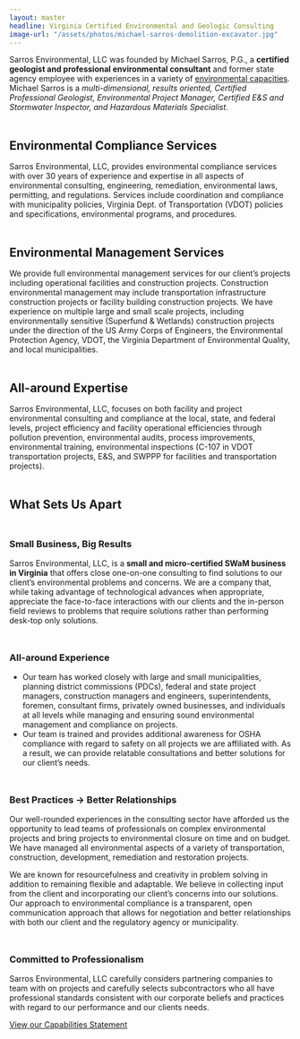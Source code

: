 ```yaml
---
layout: master
headline: Virginia Certified Environmental and Geologic Consulting
image-url: "/assets/photos/michael-sarros-demolition-excavator.jpg"
---
```

<style>
    h2, h3{
        margin-top: 3rem;
        margin-bottom: 1rem;
    }
</style>
<div class="lead my-5">Sarros Environmental, LLC was founded by Michael Sarros, P.G., a <strong class="fw-bold">certified geologist and professional environmental consultant</strong> and former state agency employee with experiences in a variety of
    <a href="{{ "/capability-statement" | url }}">environmental capacities</a>. Michael Sarros is a <em class="fs-italic">multi-dimensional, results oriented, Certified Professional Geologist, Environmental Project Manager, Certified E&S and Stormwater Inspector, and Hazardous Materials Specialist</em>.
</div>

## Environmental Compliance Services

Sarros Environmental, LLC, provides environmental compliance services with over 30 years of experience and expertise in all aspects of environmental consulting, engineering, remediation, environmental laws, permitting, and regulations.  Services include coordination and compliance with municipality policies, Virginia Dept. of Transportation (VDOT) policies and specifications, environmental programs, and procedures.

## Environmental Management Services

We provide full environmental management services for our client’s projects including operational facilities and construction projects.  Construction environmental management may include transportation infrastructure construction projects or facility building construction projects.  We have experience on multiple large and small scale projects, including environmentally sensitive (Superfund & Wetlands) construction projects under the direction of the US Army Corps of Engineers, the Environmental Protection Agency, VDOT, the Virginia Department of Environmental Quality, and local municipalities.

## All-around Expertise

Sarros Environmental, LLC, focuses on both facility and project environmental consulting and compliance at the local, state, and federal levels, project efficiency and facility operational efficiencies through pollution prevention, environmental audits, process improvements, environmental training, environmental inspections (C-107 in VDOT transportation projects, E&S, and SWPPP for facilities and transportation projects).

## What Sets Us Apart

### Small Business, Big Results

Sarros Environmental, LLC, is a __small and micro-certified SWaM business in Virginia__ that offers close one-on-one consulting to find solutions to our client’s environmental problems and concerns.  We are a company that, while taking advantage of technological advances when appropriate, appreciate the face-to-face interactions with our clients and the in-person field reviews to problems that require solutions rather than performing desk-top only solutions.

### All-around Experience

* Our team has worked closely with large and small municipalities, planning district commissions (PDCs), federal and state project managers, construction managers and engineers, superintendents, foremen, consultant firms, privately owned businesses, and individuals at all levels while managing and ensuring sound environmental management and compliance on projects.
* Our team is trained and provides additional awareness for OSHA compliance with regard to safety on all projects we are affiliated with.  As a result, we can provide relatable consultations and better solutions for our client’s needs.

### Best Practices -> Better Relationships

Our well-rounded experiences in the consulting sector have afforded us the opportunity to lead teams of professionals on complex environmental projects and bring projects to environmental closure on time and on budget.  We have managed all environmental aspects of a variety of transportation, construction, development, remediation and restoration projects.

We are known for resourcefulness and creativity in problem solving in addition to remaining flexible and adaptable.  We believe in collecting input from the client and incorporating our client’s concerns into our solutions.  Our approach to environmental compliance is a transparent, open communication approach that allows for negotiation and better relationships with both our client and the regulatory agency or municipality.

### Committed to Professionalism

Sarros Environmental, LLC carefully considers partnering companies to team with on projects and carefully selects subcontractors who all have professional standards consistent with our corporate beliefs and practices with regard to our performance and our clients needs.

<div class="text-center my-5"><a class="btn btn-success" href="{{ 'capability-statement' | url }}">View our Capabilities Statement</a></div>
